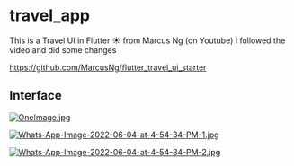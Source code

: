 # travel_app

This is a Travel UI in Flutter :sunny: from Marcus Ng (on Youtube) I followed the video and did some changes

https://github.com/MarcusNg/flutter_travel_ui_starter

## Interface

[![OneImage.jpg](https://i.postimg.cc/tTpXNFn0/OneImage.jpg)](https://postimg.cc/KKpSZk5Q)

[![Whats-App-Image-2022-06-04-at-4-54-34-PM-1.jpg](https://i.postimg.cc/VvPXRGBf/Whats-App-Image-2022-06-04-at-4-54-34-PM-1.jpg)](https://postimg.cc/KkQKc5Hw)

[![Whats-App-Image-2022-06-04-at-4-54-34-PM-2.jpg](https://i.postimg.cc/ZnPpD8Vr/Whats-App-Image-2022-06-04-at-4-54-34-PM-2.jpg)](https://postimg.cc/fSLVV94L)
